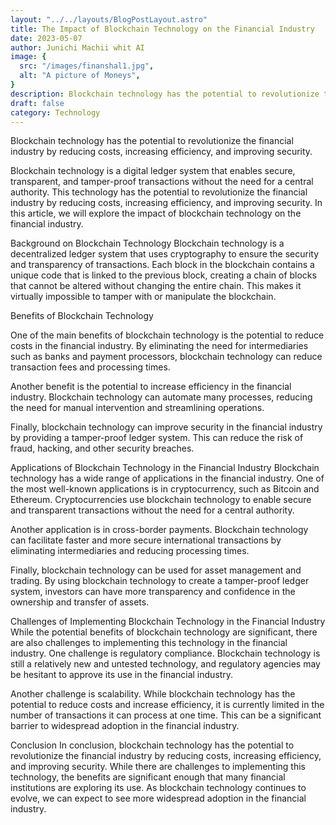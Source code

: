 ```yaml
---
layout: "../../layouts/BlogPostLayout.astro"
title: The Impact of Blockchain Technology on the Financial Industry
date: 2023-05-07
author: Junichi Machii whit AI
image: {
  src: "/images/finanshal1.jpg",
  alt: "A picture of Moneys",
}
description: Blockchain technology has the potential to revolutionize the financial industry by reducing costs, increasing efficiency, and improving security.
draft: false
category: Technology
---
```


Blockchain technology has the potential to revolutionize the financial industry by reducing costs, increasing efficiency, and improving security.

Blockchain technology is a digital ledger system that enables secure, transparent, and tamper-proof transactions without the need for a central authority. This technology has the potential to revolutionize the financial industry by reducing costs, increasing efficiency, and improving security. In this article, we will explore the impact of blockchain technology on the financial industry.

Background on Blockchain Technology
Blockchain technology is a decentralized ledger system that uses cryptography to ensure the security and transparency of transactions. Each block in the blockchain contains a unique code that is linked to the previous block, creating a chain of blocks that cannot be altered without changing the entire chain. This makes it virtually impossible to tamper with or manipulate the blockchain.

Benefits of Blockchain Technology

One of the main benefits of blockchain technology is the potential to reduce costs in the financial industry. By eliminating the need for intermediaries such as banks and payment processors, blockchain technology can reduce transaction fees and processing times.

Another benefit is the potential to increase efficiency in the financial industry. Blockchain technology can automate many processes, reducing the need for manual intervention and streamlining operations.

Finally, blockchain technology can improve security in the financial industry by providing a tamper-proof ledger system. This can reduce the risk of fraud, hacking, and other security breaches.

Applications of Blockchain Technology in the Financial Industry
Blockchain technology has a wide range of applications in the financial industry. One of the most well-known applications is in cryptocurrency, such as Bitcoin and Ethereum. Cryptocurrencies use blockchain technology to enable secure and transparent transactions without the need for a central authority.

Another application is in cross-border payments. Blockchain technology can facilitate faster and more secure international transactions by eliminating intermediaries and reducing processing times.

Finally, blockchain technology can be used for asset management and trading. By using blockchain technology to create a tamper-proof ledger system, investors can have more transparency and confidence in the ownership and transfer of assets.

Challenges of Implementing Blockchain Technology in the Financial Industry
While the potential benefits of blockchain technology are significant, there are also challenges to implementing this technology in the financial industry. One challenge is regulatory compliance. Blockchain technology is still a relatively new and untested technology, and regulatory agencies may be hesitant to approve its use in the financial industry.

Another challenge is scalability. While blockchain technology has the potential to reduce costs and increase efficiency, it is currently limited in the number of transactions it can process at one time. This can be a significant barrier to widespread adoption in the financial industry.

Conclusion
In conclusion, blockchain technology has the potential to revolutionize the financial industry by reducing costs, increasing efficiency, and improving security. While there are challenges to implementing this technology, the benefits are significant enough that many financial institutions are exploring its use. As blockchain technology continues to evolve, we can expect to see more widespread adoption in the financial industry.
